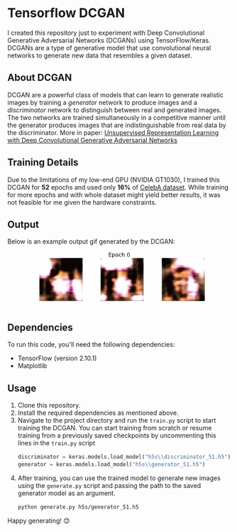# Tensorflow DCGAN

I created this repository just to experiment with Deep Convolutional Generative Adversarial Networks (DCGANs) using TensorFlow/Keras. DCGANs are a type of generative model that use convolutional neural networks to generate new data that resembles a given dataset.

## About DCGAN
DCGAN are a powerful class of models that can learn to generate realistic images by training a *generator* network to produce images and a *discriminator* network to distinguish between real and generated images. The two networks are trained simultaneously in a competitive manner until the generator produces images that are indistinguishable from real data by the discriminator.
More in paper: [Unsupervised Representation Learning with Deep Convolutional Generative Adversarial Networks](https://arxiv.org/abs/1511.06434)

## Training Details
Due to the limitations of my low-end GPU (NVIDIA GT1030), I trained this DCGAN for **52** epochs and used only **16%** of [CelebA dataset](http://mmlab.ie.cuhk.edu.hk/projects/CelebA.html). While training for more epochs and with whole dataset might yield better results, it was not feasible for me given the hardware constraints.

## Output
Below is an example output gif generated by the DCGAN:

![Generated Output](gifs/output.gif)

## Dependencies
To run this code, you'll need the following dependencies:
- TensorFlow (version 2.10.1)
- Matplotlib

## Usage
1. Clone this repository.
2. Install the required dependencies as mentioned above.
3. Navigate to the project directory and run the `train.py` script to start training the DCGAN.
    You can start training from scratch or resume training from a previously saved checkpoints by uncommenting this lines in the `train.py` script
    ```python
    discriminator = keras.models.load_model("h5s\\discriminator_51.h5")
    generator = keras.models.load_model("h5s\\generator_51.h5")
    ```
4. After training, you can use the trained model to generate new images using the `generate.py` script and passing the path to the saved generator model as an argument.
    ```bash
    python generate.py h5s/generator_51.h5
    ```

Happy generating! 😊
